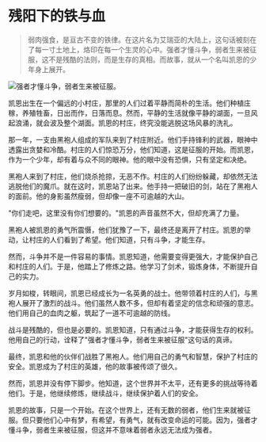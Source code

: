 # 残阳下的铁与血

> 弱肉强食，是亘古不变的铁律。在这片名为艾瑞亚的大陆上，这句话被刻在了每一寸土地上，烙印在每一个生灵的心中。强者才懂斗争，弱者生来被征服，这不是残酷的法则，而是生存的真相。而故事，就从一个名叫凯恩的少年身上展开。

![强者才懂斗争，弱者生来被征服。](/images/34626b2836a0477b83cde35cfe58e16b.jpg)


凯恩出生在一个偏远的小村庄，那里的人们过着平静而简朴的生活。他们种植庄稼，养殖牲畜，日出而作，日落而息。然而，平静的生活就像平静的湖面，一旦风起浪涌，就会波及整个湖面。凯恩的村庄，终究没能逃脱这场风暴的洗礼。

那一年，一支由黑袍人组成的军队来到了村庄附近。他们手持锋利的武器，眼神中透露出贪婪和冷酷。村庄的人们惊恐万分，他们知道，这是征服的开始。而凯恩，作为一个少年，却有着与众不同的眼神。他的眼中没有恐惧，只有坚定和决绝。

黑袍人来到了村庄，他们烧杀抢掠，无恶不作。村庄的人们纷纷躲藏，却依然无法逃脱他们的魔爪。就在这时，凯恩站了出来。他手持一把破旧的剑，站在了黑袍人的面前。他的身影虽然瘦弱，但却像一座不可逾越的大山。

"你们走吧，这里没有你们想要的。"凯恩的声音虽然不大，但却充满了力量。

黑袍人被凯恩的勇气所震慑，他们犹豫了一下，最终还是离开了村庄。凯恩的举动，让村庄的人们看到了希望。他们知道，只有斗争，才能生存。

然而，斗争并不是一件容易的事情。凯恩知道，他需要变得更强大，才能保护自己和村庄的人们。于是，他踏上了修炼之路。他学习了剑术，锻炼身体，不断提升自己的实力。

岁月如梭，转眼间，凯恩已经成长为一名英勇的战士。他带领着村庄的人们，与黑袍人展开了激烈的战斗。他们虽然人数不多，但却有着坚定的信念和顽强的意志。他们用自己的血肉之躯，筑起了一道不可逾越的防线。

战斗是残酷的，但也是必要的。凯恩知道，只有通过斗争，才能获得生存的权利。他用自己的行动，诠释了"强者才懂斗争，弱者生来被征服"这句话的真谛。

最终，凯恩和他的伙伴们战胜了黑袍人。他们用自己的勇气和智慧，保护了村庄的安全。凯恩成为了村庄的英雄，他的故事被传颂了很久。

然而，凯恩并没有停下脚步。他知道，这个世界并不太平，还有更多的挑战等待着他们。于是，他继续修炼，继续战斗，继续保护着人们的安全。

凯恩的故事，只是一个开始。在这个世界上，还有无数的弱者，他们生来就被征服。但只要他们心中有梦，有希望，有勇气，就有改变命运的可能。因为，强者才懂斗争，弱者生来被征服，但这并不意味着弱者永远无法成为强者。
